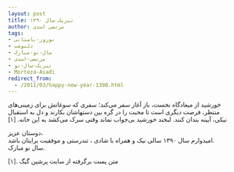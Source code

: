 ```yaml
---
layout: post
title: تبریک سال ۱۳۹۰
author: مرتضی اسدی
tags:
- نوروز-باستانی
- دلنوشت
- سال-نو-مبارک
- مرتضی-اسدی
- تبریک-سال-نو
- Morteza-Asadi
redirect_from:
  - /2011/03/happy-new-year-1390.html
---
```

خورشید از میعادگاه نخست، باز آغاز سفر می‌کند؛ سفری که سوغاتش برای زمینی‌های منتظر، فرصت دیگری است تا محبت را در گره بین دستهاشان بکارند و دل به استقبال نیکی، آیینه بندان کنند. لبخند خورشید بی‌جواب نماند وقتی سرک می‌کشد به این خانه. [۱]  
  
دوستان عزیز،  
امیدوارم سال ۱۳۹۰ سالی نیک و همراه با شادی ، تندرستی و موفقیت برایتان باشد.  
سال نو مبارک.  



[۱]. متن پست برگرفته از سایت پرشین گیگ